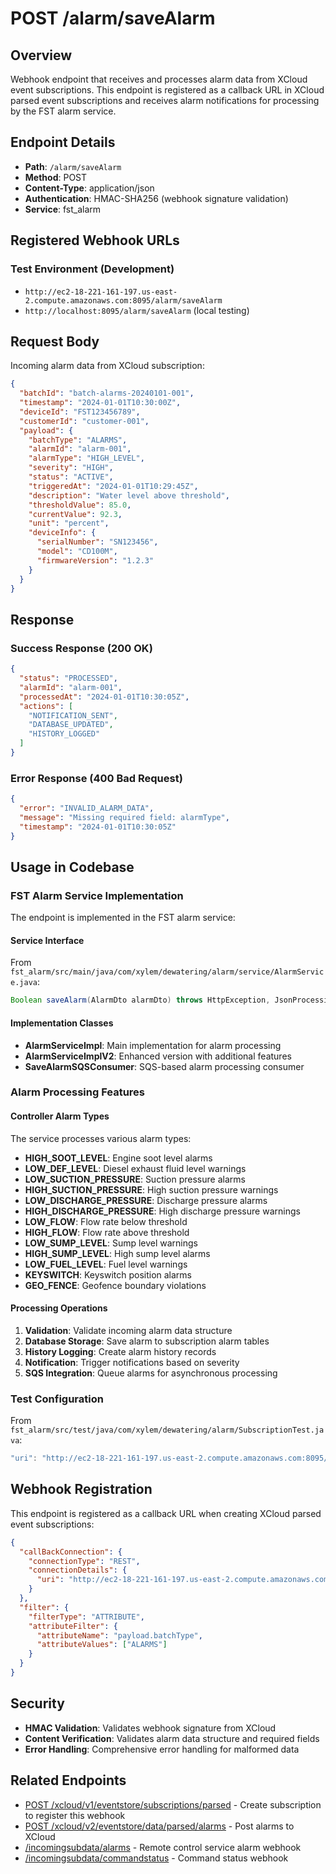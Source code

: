 # POST /alarm/saveAlarm

## Overview
Webhook endpoint that receives and processes alarm data from XCloud event subscriptions. This endpoint is registered as a callback URL in XCloud parsed event subscriptions and receives alarm notifications for processing by the FST alarm service.

## Endpoint Details
- **Path**: `/alarm/saveAlarm`
- **Method**: POST
- **Content-Type**: application/json
- **Authentication**: HMAC-SHA256 (webhook signature validation)
- **Service**: fst_alarm

## Registered Webhook URLs

### Test Environment (Development)
- `http://ec2-18-221-161-197.us-east-2.compute.amazonaws.com:8095/alarm/saveAlarm`
- `http://localhost:8095/alarm/saveAlarm` (local testing)

## Request Body
Incoming alarm data from XCloud subscription:
```json
{
  "batchId": "batch-alarms-20240101-001",
  "timestamp": "2024-01-01T10:30:00Z",
  "deviceId": "FST123456789",
  "customerId": "customer-001",
  "payload": {
    "batchType": "ALARMS",
    "alarmId": "alarm-001",
    "alarmType": "HIGH_LEVEL",
    "severity": "HIGH",
    "status": "ACTIVE",
    "triggeredAt": "2024-01-01T10:29:45Z",
    "description": "Water level above threshold",
    "thresholdValue": 85.0,
    "currentValue": 92.3,
    "unit": "percent",
    "deviceInfo": {
      "serialNumber": "SN123456",
      "model": "CD100M",
      "firmwareVersion": "1.2.3"
    }
  }
}
```

## Response
### Success Response (200 OK)
```json
{
  "status": "PROCESSED",
  "alarmId": "alarm-001",
  "processedAt": "2024-01-01T10:30:05Z",
  "actions": [
    "NOTIFICATION_SENT",
    "DATABASE_UPDATED",
    "HISTORY_LOGGED"
  ]
}
```

### Error Response (400 Bad Request)
```json
{
  "error": "INVALID_ALARM_DATA",
  "message": "Missing required field: alarmType",
  "timestamp": "2024-01-01T10:30:05Z"
}
```

## Usage in Codebase

### FST Alarm Service Implementation
The endpoint is implemented in the FST alarm service:

#### Service Interface
From `fst_alarm/src/main/java/com/xylem/dewatering/alarm/service/AlarmService.java`:
```java
Boolean saveAlarm(AlarmDto alarmDto) throws HttpException, JsonProcessingException, BaseException;
```

#### Implementation Classes
- **AlarmServiceImpl**: Main implementation for alarm processing
- **AlarmServiceImplV2**: Enhanced version with additional features
- **SaveAlarmSQSConsumer**: SQS-based alarm processing consumer

### Alarm Processing Features

#### Controller Alarm Types
The service processes various alarm types:
- **HIGH_SOOT_LEVEL**: Engine soot level alarms
- **LOW_DEF_LEVEL**: Diesel exhaust fluid level warnings
- **LOW_SUCTION_PRESSURE**: Suction pressure alarms
- **HIGH_SUCTION_PRESSURE**: High suction pressure warnings
- **LOW_DISCHARGE_PRESSURE**: Discharge pressure alarms
- **HIGH_DISCHARGE_PRESSURE**: High discharge pressure warnings
- **LOW_FLOW**: Flow rate below threshold
- **HIGH_FLOW**: Flow rate above threshold
- **LOW_SUMP_LEVEL**: Sump level warnings
- **HIGH_SUMP_LEVEL**: High sump level alarms
- **LOW_FUEL_LEVEL**: Fuel level warnings
- **KEYSWITCH**: Keyswitch position alarms
- **GEO_FENCE**: Geofence boundary violations

#### Processing Operations
1. **Validation**: Validate incoming alarm data structure
2. **Database Storage**: Save alarm to subscription alarm tables
3. **History Logging**: Create alarm history records
4. **Notification**: Trigger notifications based on severity
5. **SQS Integration**: Queue alarms for asynchronous processing

### Test Configuration
From `fst_alarm/src/test/java/com/xylem/dewatering/alarm/SubscriptionTest.java`:
```java
"uri": "http://ec2-18-221-161-197.us-east-2.compute.amazonaws.com:8095/alarm/saveAlarm"
```

## Webhook Registration
This endpoint is registered as a callback URL when creating XCloud parsed event subscriptions:

```json
{
  "callBackConnection": {
    "connectionType": "REST",
    "connectionDetails": {
      "uri": "http://ec2-18-221-161-197.us-east-2.compute.amazonaws.com:8095/alarm/saveAlarm"
    }
  },
  "filter": {
    "filterType": "ATTRIBUTE",
    "attributeFilter": {
      "attributeName": "payload.batchType",
      "attributeValues": ["ALARMS"]
    }
  }
}
```

## Security
- **HMAC Validation**: Validates webhook signature from XCloud
- **Content Verification**: Validates alarm data structure and required fields
- **Error Handling**: Comprehensive error handling for malformed data

## Related Endpoints
- [POST /xcloud/v1/eventstore/subscriptions/parsed](v1-eventstore-subscriptions-parsed-post.md) - Create subscription to register this webhook
- [POST /xcloud/v2/eventstore/data/parsed/alarms](v2-eventstore-data-parsed-alarms-post.md) - Post alarms to XCloud
- [/incomingsubdata/alarms](webhook-rcs-alarms.md) - Remote control service alarm webhook
- [/incomingsubdata/commandstatus](webhook-rcs-commandstatus.md) - Command status webhook